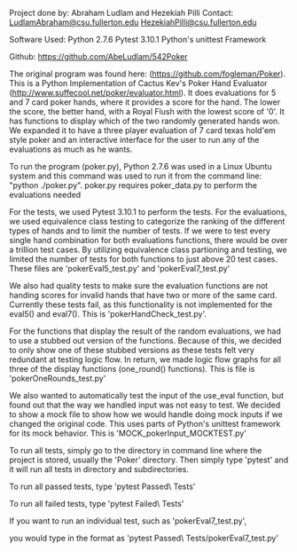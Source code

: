 Project done by: Abraham Ludlam and Hezekiah Pilli
Contact: LudlamAbraham@csu.fullerton.edu
	 HezekiahPilli@csu.fullerton.edu

Software Used: Python 2.7.6
	       Pytest 3.10.1
               Python's unittest Framework

Github: https://github.com/AbeLudlam/542Poker

The original program was found here: (https://github.com/fogleman/Poker). This is a Python Implementation of Cactus Kev's Poker Hand Evaluator (http://www.suffecool.net/poker/evaluator.html). It does evaluations for 5 and 7 card poker hands, where it provides a score for the hand. The lower the score, the better hand, with a Royal Flush with the lowest score of '0'. It has functions to display which of the two randomly generated hands won. We expanded it to have a three player evaluation of 7 card texas hold'em style poker and an interactive interface for the user to run any of the evaluations as much as he wants. 

To run the program (poker.py), Python 2.7.6 was used in a Linux Ubuntu system and this command was used to run it from the command line: "python ./poker.py". poker.py requires poker_data.py to perform the evaluations needed

For the tests, we used Pytest 3.10.1 to perform the tests. For the evaluations, we used equivalence class testing to categorize the ranking of the different types of hands and to limit the number of tests. If we were to test every single hand combination for both evaluations functions, there would be over a trillion test cases. By utilizing equivalence class partioning and testing, we limited the number of tests for both functions to just above 20 test cases. These files are 'pokerEval5_test.py' and 'pokerEval7_test.py'

We also had quality tests to make sure the evaluation functions are not handing scores for invalid hands that have two or more of the same card. Currently these tests fail, as this functionality is not implemented for the eval5() and eval7(). This is 'pokerHandCheck_test.py'.

For the functions that display the result of the random evaluations, we had to use a stubbed out version of the functions. Because of this, we decided to only show one of these stubbed versions as these tests felt very redundant at testing logic flow. In return, we made logic flow graphs for all three of the display functions (one_round() functions). This is file is 'pokerOneRounds_test.py'

We also wanted to automatically test the input of the use_eval function, but found out that the way we handled input was not easy to test. We decided to show a mock file to show how we would handle doing mock inputs if we changed the original code. This uses parts of Python's unittest framework for its mock behavior. This is 'MOCK_pokerInput_MOCKTEST.py'

To run all tests, simply go to the directory in command line where the project is stored, usually the 'Poker' directory. Then simply type 'pytest' and it will run all tests in directory and subdirectories.

To run all passed tests, type 'pytest Passed\ Tests'

To run all failed tests, type 'pytest Failed\ Tests'

If you want to run an individual test, such as 'pokerEval7_test.py', 

you would type in the format as 'pytest Passed\ Tests/pokerEval7_test.py'
